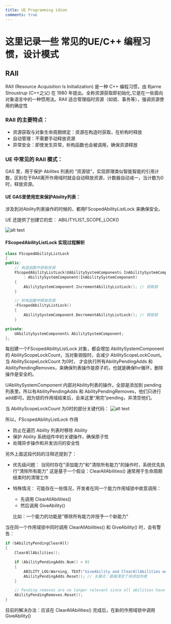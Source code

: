 ```yaml
---
title: UE Programming idiom
comments: true
---
```

 
# 这里记录一些 常见的UE/C++ 编程习惯，设计模式

## RAII

RAII (Resource Acquisition Is Initialization) 是一种 C++ 编程习惯，由 Bjarne Stroustrup (C++之父)  在 1980 年提出。全称资源获取即初始化,它是在一些面向对象语言中的一种惯用法。RAII 适合管理临时资源（如锁、事务等），强调资源使用的确定性

### RAII 的主要特点：

- 资源获取与对象生命周期绑定：资源在构造时获取，在析构时释放
- 自动管理：不需要手动释放资源
- 异常安全：即使发生异常，析构函数也会被调用，确保资源释放

### UE 中常见的 RAII 模式：

GAS 里，用于保护 Abilites 列表的 “资源锁”，实现原理类似智能智能的引用计数，区别在于RAII离开作用域时就会自动释放资源，计数器自动减一，当计数为0时，释放资源。

#### UE GAS里使用宏来保护Ability列表：

涉及到对Ability列表操作的时候的，都用FScopedAbilityListLock 来确保安全。

UE 还提供了创建它的宏： ABILITYLIST_SCOPE_LOCK()  

![alt text](<../../assets/images/Programming idiom_image-1.webp>)

#### FScopedAbilityListLock 实现过程解析

```cpp
class FScopedAbilityListLock
{
public:
    // 构造函数中获取资源
    FScopedAbilityListLock(UAbilitySystemComponent& InAbilitySystemComponent)
        : AbilitySystemComponent(InAbilitySystemComponent)
    {
        AbilitySystemComponent.IncrementAbilityListLock(); // 获取锁
    }

    // 析构函数中释放资源
    ~FScopedAbilityListLock()
    {
        AbilitySystemComponent.DecrementAbilityListLock(); // 释放锁
    }

private:
    UAbilitySystemComponent& AbilitySystemComponent;
};
```

每创建一个FScopedAbilityListLock 对象，都会增加 AbilitySystemComponent 的 AbilityScopeLockCount，当对象销毁时，会减少 AbilityScopeLockCount。当 AbilityScopeLockCount 为0时， 才会执行所有AbilityPendingAdds 和 AbilityPendingRemoves，来确保列表操作是原子的，也就是确保for循环，删除操作是安全的。


UAbilitySystemComponent 内部对Ability列表的操作，全部是添加到 pending列表里。所以有AbilityPendingAdds 和 AbilityPendingRemoves，他们只进行add即可。因为锁的作用域结束后，会来这里“用完”pending，并清空他们。

当 AbilityScopeLockCount 为0时的部分关键代码：
![alt text](<../../assets/images/Programming idiom_image.webp>)

所以，FScopedAbilityListLock 作用
- 防止在遍历 Ability 列表时移除 Ability
- 保护 Ability 系统组件中的关键操作，确保原子性
- 处理异步操作和并发访问的安全性


另外上面这段代码的注释还提到了：
- 优先级问题：
  当同时存在"添加能力"和"清除所有能力"的操作时，系统优先执行"清除所有能力"
  这是基于一个假设：ClearAllAbilities() 通常用于生命周期结束时的清理工作
- 特殊情况：
  可能存在一些情况，开发者在同一个能力作用域锁中故意调用：
   - 先调用 ClearAllAbilities()
   - 然后调用 GiveAbility()

  比如：一个能力的功能是"移除所有能力并授予一个新能力"

当在同一个作用域锁中同时调用 ClearAllAbilities() 和 GiveAbility() 时，会有警告：

```cpp
if (bAbilityPendingClearAll)
{
    ClearAllAbilities();

    if (AbilityPendingAdds.Num() > 0)
    {
        ABILITY_LOG(Warning, TEXT("GiveAbility and ClearAllAbilities were both called within an ability scope lock. Prioritizing clear all abilities by ignoring pending adds."));
        AbilityPendingAdds.Reset(); // 关键点：直接清空了待添加列表
    }

    // Pending removes are no longer relevant since all abilities have been removed
    AbilityPendingRemoves.Reset();
}
```

目前的解决办法：应该在 ClearAllAbilities() 完成后，在新的作用域锁中调用 GiveAbility()










